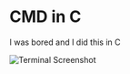 # CMD in C

I was bored and I did this in C

![Terminal Screenshot](http://cdn-smartr.rf.gd/img/ej.JPG)
